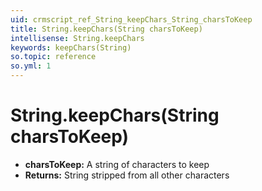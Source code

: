 ```yaml
---
uid: crmscript_ref_String_keepChars_String_charsToKeep
title: String.keepChars(String charsToKeep)
intellisense: String.keepChars
keywords: keepChars(String)
so.topic: reference
so.yml: 1
---
```


# String.keepChars(String charsToKeep)

* **charsToKeep:** A string of characters to keep
* **Returns:** String stripped from all other characters
